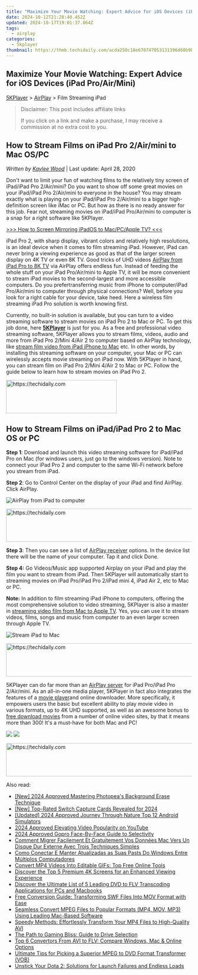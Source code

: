 ```yaml
---
title: "Maximize Your Movie Watching: Expert Advice for iOS Devices (iPad Pro/Air/Mini)"
date: 2024-10-12T21:28:40.452Z
updated: 2024-10-17T19:01:37.064Z
tags:
  - airplay
categories:
  - 5kplayer
thumbnail: https://thmb.techidaily.com/acda250c18e670747053131396d60b9bcac1591759ba5c6ff305d48d55d3846c.jpg
---
```


## Maximize Your Movie Watching: Expert Advice for iOS Devices (iPad Pro/Air/Mini)

[5KPlayer](https://tools.techidaily.com/5kplayer/products/) \> [AirPlay](https://tools.techidaily.com/5kplayer/airplay/) \> Film Streaming iPad

>  Disclaimer: This post includes affiliate links
>
>  If you click on a link and make a purchase, I may receive a commission at no extra cost to you.
>

## How to Stream Films on iPad Pro 2/Air/mini to Mac OS/PC

 _Written by [Kaylee Wood](https://www.quora.com/profile/Amanda-Hu-21)_ | Last update: April 28, 2020

Don't want to limit your fun of watching films to the relatively tiny screen of iPad/iPad Pro 2/Air/mini? Do you want to show off some great movies on your iPad/iPad Pro 2/Air/mini to everyone in the house? You may stream exactly what is playing on your iPad/iPad Pro 2/Air/mini to a bigger high-definition screen like iMac or PC. But how as there is no ready answer for this job. Fear not, streaming movies on iPad/iPad Pro/Air/mini to computer is a snap for a right software like 5KPlayer.

[\>>> How to Screen Mirroring iPadOS to Mac/PC/Apple TV? <<<](https://tools.techidaily.com/5kplayer/airplay/)

iPad Pro 2, with sharp display, vibrant colors and relatively high resolutions, is an ideal device when it comes to film streaming iPad. However, iPad can never bring a viewing experience as good as that of the larger screen display on 4K TV or even 8K TV. Good tricks of UHD videos [AirPlay from iPad Pro to 8K TV](https://tools.techidaily.com/5kplayer/airplay/) via AirPlay offers endless fun. Instead of feeding the whole stuff on your iPad Pro/Air/mini to Apple TV, it will be more convenient to stream iPad movies to the second-largest and more accessible computers. Do you prefertransferring music from iPhone to computer/iPad Pro/Air/mini to computer through physical connections? Well, before you look for a right cable for your device, take heed. Here a wireless film streaming iPad Pro solution is worth knowing first. 

Currently, no built-in solution is available, but you can turn to a video streaming software to stream movies on iPad Pro 2 to Mac or PC. To get this job done, here [**5KPlayer**](https://tools.techidaily.com/5kplayer/products/) is just for you. As a free and professional video streaming software, 5KPlayer allows you to stream films, videos, audio and more from iPad Pro 2/Mini 4/Air 2 to computer based on AirPlay technology, like [stream film video from iPad iPhone to Mac](https://tools.techidaily.com/5kplayer/airplay/) etc. In other words, by installing this streaming software on your computer, your Mac or PC can wirelessly accepts movie streaming on iPad now. With 5KPlayer in hand, you can stream film on iPad Pro 2/Mini 4/Air 2 to Mac or PC. Follow the guide below to learn how to stream movies on iPad Pro 2.

<!-- affiliate ads begin -->
<a href="https://aligracehair.sjv.io/c/5597632/1918714/19272" target="_top" id="1918714">
  <img src="//a.impactradius-go.com/display-ad/19272-1918714" border="0" alt="https://techidaily.com" width="300" height="90"/>
</a>
<img height="0" width="0" src="https://aligracehair.sjv.io/i/5597632/1918714/19272" style="position:absolute;visibility:hidden;" border="0" />
<!-- affiliate ads end -->

## How to Stream Films on iPad/iPad Pro 2 to Mac OS or PC

**Step 1**: Download and launch this video streaming software for iPad/iPad Pro on Mac (for windows users, just go to the windows version). Note to connect your iPad Pro 2 and computer to the same Wi-Fi network before you stream from iPad.

**Step 2**: Go to Control Center on the display of your iPad and find AirPlay. Click AirPlay. 

![AirPlay from iPad to computer](https://www.5kplayer.com/airplay/img/5k-airplay-xsy-airplay-with-win10-15021501.jpg) 

<!-- affiliate ads begin -->
<a href="https://aidotcom.pxf.io/c/5597632/2134500/19576" target="_top" id="2134500">
  <img src="//a.impactradius-go.com/display-ad/19576-2134500" border="0" alt="https://techidaily.com" width="600" height="90"/>
</a>
<img height="0" width="0" src="https://aidotcom.pxf.io/i/5597632/2134500/19576" style="position:absolute;visibility:hidden;" border="0" />
<!-- affiliate ads end -->

**Step 3**: Then you can see a list of [AirPlay receiver](https://tools.techidaily.com/5kplayer/airplay/) options. In the device list there will be the name of your computer. Tap it and click Done. 

**Step 4:** Go Videos/Music app supported Airplay on your iPad and play the film you want to stream from iPad. Then 5KPlayer will automatically start to streaming movies on iPad Pro/iPad Pro 2/iPad mini 4, iPad Air 2, etc to Mac or PC. 

**Note:** In addition to film streaming iPad iPhone to computers, offering the most comprehensive solution to video streaming, 5KPlayer is also a master in [streaming video film from Mac to Apple TV](https://tools.techidaily.com/5kplayer/airplay/). Yes, you can use it to stream videos, films, songs and music from computer to an even larger screen through Apple TV. 

![Stream iPad to Mac](https://www.5kplayer.com/airplay/img/airplay-iphone-ipad.jpg) 

<!-- affiliate ads begin -->
<a href="https://appsumo.8odi.net/c/5597632/2068425/7443" target="_top" id="2068425">
  <img src="//a.impactradius-go.com/display-ad/7443-2068425" border="0" alt="https://techidaily.com" width="728" height="90"/>
</a>
<img height="0" width="0" src="https://appsumo.8odi.net/i/5597632/2068425/7443" style="position:absolute;visibility:hidden;" border="0" />
<!-- affiliate ads end -->

5KPlayer can do far more than an [AirPlay server](https://tools.techidaily.com/5kplayer/airplay/) for iPad Pro/iPad Pro 2/Air/mini. As an all-in-one media player, 5KPlayer in fact also integrates the features of a [movie player](https://tools.techidaily.com/5kplayer/video-music-player/)and online downloader. More specifically, it empowers users the basic but excellent ability to play movie video in various formats, up to 4K UHD supported, as well as an awesome bonus to [free download movies](https://tools.techidaily.com/5kplayer/youtube-download/) from a number of online video sites, by that it means more than 300! It's a must-have for both Mac and PC!

[![](https://www.5kplayer.com/airplay/../button/freedownwhitewin.png)](https://tools.techidaily.com/5kplayer/products/) [![](https://www.5kplayer.com/airplay/../button/freedownbackmac.png)](https://tools.techidaily.com/5kplayer/products/)

<!-- affiliate ads begin -->
<a href="https://appsumo.8odi.net/c/5597632/2002018/7443" target="_top" id="2002018">
  <img src="//a.impactradius-go.com/display-ad/7443-2002018" border="0" alt="https://techidaily.com" width="728" height="90"/>
</a>
<img height="0" width="0" src="https://appsumo.8odi.net/i/5597632/2002018/7443" style="position:absolute;visibility:hidden;" border="0" />
<!-- affiliate ads end -->

<ins class="adsbygoogle"
     style="display:block"
     data-ad-format="autorelaxed"
     data-ad-client="ca-pub-7571918770474297"
     data-ad-slot="1223367746"></ins>

<ins class="adsbygoogle"
     style="display:block"
     data-ad-client="ca-pub-7571918770474297"
     data-ad-slot="8358498916"
     data-ad-format="auto"
     data-full-width-responsive="true"></ins>

<span class="atpl-alsoreadstyle">Also read:</span>
<div><ul>
<li><a href="https://vp-tips.techidaily.com/new-2024-approved-mastering-photopeas-background-erase-technique/"><u>[New] 2024 Approved Mastering Photopea's Background Erase Technique</u></a></li>
<li><a href="https://video-capture.techidaily.com/new-top-rated-switch-capture-cards-revealed-for-2024/"><u>[New] Top-Rated Switch Capture Cards Revealed for 2024</u></a></li>
<li><a href="https://screen-mirroring-recording.techidaily.com/updated-2024-approved-journey-through-nature-top-12-android-simulators/"><u>[Updated] 2024 Approved Journey Through Nature Top 12 Android Simulators</u></a></li>
<li><a href="https://youtube-videos.techidaily.com/2024-approved-elevating-video-popularity-on-youtube/"><u>2024 Approved Elevating Video Popularity on YouTube</u></a></li>
<li><a href="https://some-techniques.techidaily.com/2024-approved-gopro-face-by-face-guide-to-selectivity/"><u>2024 Approved Gopro Face-By-Face Guide to Selectivity</u></a></li>
<li><a href="https://win-exclusive.techidaily.com/comment-migrer-facilement-et-gratuitement-vos-donnees-mac-vers-un-disque-dur-externe-avec-trois-techniques-simples/"><u>Comment Migrer Facilement Et Gratuitement Vos Données Mac Vers Un Disque Dur Externe Avec Trois Techniques Simples</u></a></li>
<li><a href="https://win-awesome.techidaily.com/como-conectar-e-manter-atualizadas-as-suas-pasts-do-windows-entre-multiplos-computadores/"><u>Como Conectar E Manter Atualizadas as Suas Pasts Do Windows Entre Múltiplos Computadores</u></a></li>
<li><a href="https://media-tips.techidaily.com/convert-mp4-videos-into-editable-gifs-top-free-online-tools/"><u>Convert MP4 Videos Into Editable GIFs: Top Free Online Tools</u></a></li>
<li><a href="https://media-tips.techidaily.com/1723620235391-discover-the-top-5-premium-4k-screens-for-an-enhanced-viewing-experience/"><u>Discover the Top 5 Premium 4K Screens for an Enhanced Viewing Experience</u></a></li>
<li><a href="https://media-tips.techidaily.com/discover-the-ultimate-list-of-5-leading-dvd-to-flv-transcoding-applications-for-pcs-and-macbooks/"><u>Discover the Ultimate List of 5 Leading DVD to FLV Transcoding Applications for PCs and Macbooks</u></a></li>
<li><a href="https://media-tips.techidaily.com/free-conversion-guide-transforming-swf-files-into-mov-format-with-ease/"><u>Free Conversion Guide: Transforming SWF Files Into MOV Format with Ease</u></a></li>
<li><a href="https://media-tips.techidaily.com/seamless-convert-mpeg-files-to-popular-formats-mp4-mov-mp3-using-leading-mac-based-software/"><u>Seamless Convert MPEG Files to Popular Formats (MP4, MOV, MP3) Using Leading Mac-Based Software</u></a></li>
<li><a href="https://media-tips.techidaily.com/speedy-methods-effortlessly-transform-your-mp4-files-to-high-quality-avi/"><u>Speedy Methods: Effortlessly Transform Your MP4 Files to High-Quality AVI</u></a></li>
<li><a href="https://windows11.techidaily.com/the-path-to-gaming-bliss-guide-to-drive-selection/"><u>The Path to Gaming Bliss: Guide to Drive Selection</u></a></li>
<li><a href="https://media-tips.techidaily.com/top-6-convertors-from-avi-to-flv-compare-windows-mac-and-online-options/"><u>Top 6 Convertors From AVI to FLV: Compare Windows, Mac & Online Options</u></a></li>
<li><a href="https://media-tips.techidaily.com/ultimate-tips-for-picking-a-superior-mpeg-to-dvd-format-transformer-vob/"><u>Ultimate Tips for Picking a Superior MPEG to DVD Format Transformer (VOB)</u></a></li>
<li><a href="https://win-able.techidaily.com/unstick-your-dota-2-solutions-for-launch-failures-and-endless-loads/"><u>Unstick Your Dota 2: Solutions for Launch Failures and Endless Loads</u></a></li>
</ul></div>

